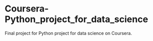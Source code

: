 # Coursera-Python_project_for_data_science
Final project for Python project for data science on Coursera.
